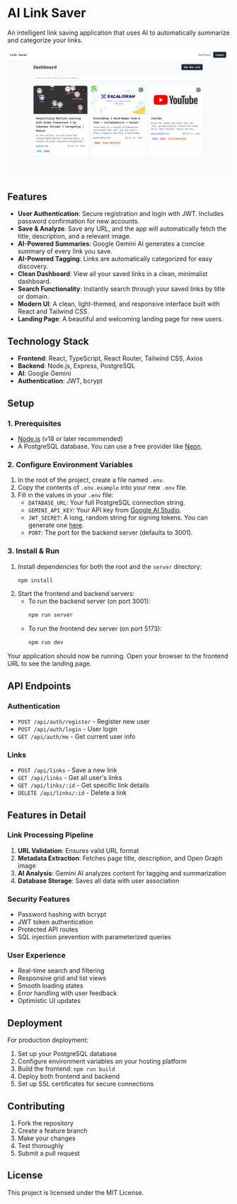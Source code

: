 # AI Link Saver

An intelligent link saving application that uses AI to automatically summarize and categorize your links.

![Landing Page Preview](public/landing.png)

## Features

- **User Authentication**: Secure registration and login with JWT. Includes password confirmation for new accounts.
- **Save & Analyze**: Save any URL, and the app will automatically fetch the title, description, and a relevant image.
- **AI-Powered Summaries**: Google Gemini AI generates a concise summary of every link you save.
- **AI-Powered Tagging**: Links are automatically categorized for easy discovery.
- **Clean Dashboard**: View all your saved links in a clean, minimalist dashboard.
- **Search Functionality**: Instantly search through your saved links by title or domain.
- **Modern UI**: A clean, light-themed, and responsive interface built with React and Tailwind CSS.
- **Landing Page**: A beautiful and welcoming landing page for new users.

## Technology Stack

- **Frontend**: React, TypeScript, React Router, Tailwind CSS, Axios
- **Backend**: Node.js, Express, PostgreSQL
- **AI**: Google Gemini
- **Authentication**: JWT, bcrypt

## Setup

### 1. Prerequisites
- [Node.js](https://nodejs.org/) (v18 or later recommended)
- A PostgreSQL database. You can use a free provider like [Neon](https://neon.tech/).

### 2. Configure Environment Variables
1.  In the root of the project, create a file named `.env`.
2.  Copy the contents of `.env.example` into your new `.env` file.
3.  Fill in the values in your `.env` file:
    - `DATABASE_URL`: Your full PostgreSQL connection string.
    - `GEMINI_API_KEY`: Your API key from [Google AI Studio](https://ai.google.dev/).
    - `JWT_SECRET`: A long, random string for signing tokens. You can generate one [here](https://generate-secret.now.sh/32).
    - `PORT`: The port for the backend server (defaults to 3001).

### 3. Install & Run
1.  Install dependencies for both the root and the `server` directory:
    ```bash
    npm install
    ```
2.  Start the frontend and backend servers:
    - To run the backend server (on port 3001):
      ```bash
      npm run server
      ```
    - To run the frontend dev server (on port 5173):
      ```bash
      npm run dev
      ```

Your application should now be running. Open your browser to the frontend URL to see the landing page.

## API Endpoints

### Authentication
- `POST /api/auth/register` - Register new user
- `POST /api/auth/login` - User login
- `GET /api/auth/me` - Get current user info

### Links
- `POST /api/links` - Save a new link
- `GET /api/links` - Get all user's links
- `GET /api/links/:id` - Get specific link details
- `DELETE /api/links/:id` - Delete a link

## Features in Detail

### Link Processing Pipeline
1. **URL Validation**: Ensures valid URL format
2. **Metadata Extraction**: Fetches page title, description, and Open Graph image
3. **AI Analysis**: Gemini AI analyzes content for tagging and summarization
4. **Database Storage**: Saves all data with user association

### Security Features
- Password hashing with bcrypt
- JWT token authentication
- Protected API routes
- SQL injection prevention with parameterized queries

### User Experience
- Real-time search and filtering
- Responsive grid and list views
- Smooth loading states
- Error handling with user feedback
- Optimistic UI updates

## Deployment

For production deployment:

1. Set up your PostgreSQL database
2. Configure environment variables on your hosting platform
3. Build the frontend: `npm run build`
4. Deploy both frontend and backend
5. Set up SSL certificates for secure connections

## Contributing

1. Fork the repository
2. Create a feature branch
3. Make your changes
4. Test thoroughly
5. Submit a pull request

## License

This project is licensed under the MIT License.
